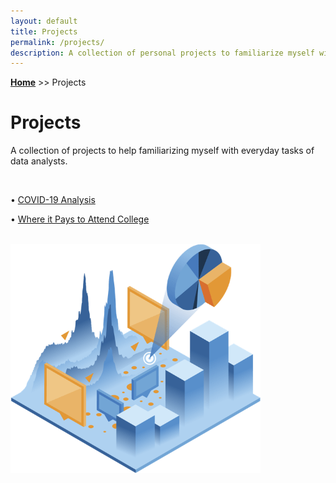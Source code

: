 ```yaml
---
layout: default
title: Projects
permalink: /projects/
description: A collection of personal projects to familiarize myself with everyday tasks of data analysts.
---
```

**[Home](../)** >> Projects
# Projects

A collection of projects to help familiarizing myself with everyday tasks of data analysts.

<br>

• [COVID-19 Analysis](../DoorDash_Analysis.md)

• [Where it Pays to Attend College](#)

<br>

<img src="/projects/projects_page_image.png" alt="projects_page_image" width="400">
